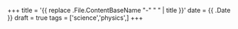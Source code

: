 +++
title = '{{ replace .File.ContentBaseName "-" " " | title }}'
date = {{ .Date }}
draft = true
tags = ['science','physics',]
+++
